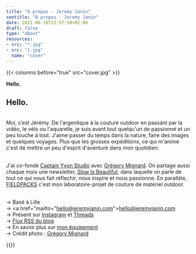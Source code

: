 ```yaml
---
title: "À propos - Jeremy Janin"
seotitle: "À propos - Jeremy Janin"
date: 2021-06-16T22:57:50+02:00
draft: false
type: "about"
resources:
- src: "*.jpg"
- src: "1.jpg"
  name: "cover"
---
```

{{< columns before="true" src="cover.jpg" >}}
<p><strong>Hello.</strong></p>
<h2 class="text-xl font-bold">Hello.</h2><br/>
Moi, c’est Jérémy. De l'argentique à la couture outdoor en passant par la vidéo, le vélo ou l'aquarelle, je suis avant tout quelqu'un de passionné et un peu touche à tout. J'aime passer du temps dans la nature, faire des images et quelques voyages. Plus que les grosses expéditions, ce qui m'anime c'est de mettre un peu d'esprit d'aventure dans mon quotidien. <br/><br/>

J'ai co-fondé <a href="https://captainyvon.fr" target="blank">Captain Yvon Studio</a> avec <a href="https://gregorymignard.com/" target="blank">Grégory Mignard</a>. On partage aussi chaque mois une newsletter, <a href="https://slowisbeautiful.substack.com"  target="blank">Slow Is Beautiful</a>, dans laquelle on parle de tout ce qui nous fait réflechir, nous inspire et nous passionne. En parallèle, <a href="http://fieldpacks.fr" target="blank">FIELDPACKS</a> c'est mon laboratoire-projet de couture de matériel outdoor.<br/><br/>

→ Basé à Lille<br/>
→ <a href="mailto="hello@jeremyjanin.com">hello@jeremyjanin.com</a><br/>
→ Présent sur <a href="https://www.instagram.com/jeremy.janin/" target="blank">Instagram</a> et <a href="https://www.threads.net/@jeremy.janin" target="blank">Threads</a><br/>
→ <a href="https://jeremyjanin.com/posts/index.xml" target="blank">Flux RSS du blog</a><br/>
→ En savoir plus sur <a href="https://jeremyjanin.com/equipement/">mon équipement</a><br/>
→ Crédit photo : <a href="https://gregorymignard.com/" target="blank">Grégory Mignard</a></p>
{{</columns>}}
